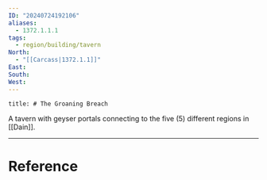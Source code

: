 ```yaml
---
ID: "20240724192106"
aliases:
  - 1372.1.1.1
tags:
  - region/building/tavern
North:
  - "[[Carcass|1372.1.1]]"
East: 
South: 
West: 
---
```

```toc
title: # The Groaning Breach
```

A tavern with geyser portals connecting to the five (5) different regions in [[Dain]]. 

---

# Reference
